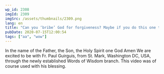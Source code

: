 ```yaml
---
wp_id: 2308
imgId: 2309
imgSrc: /assets/thumbnails/2309.png
lang: en
title: "Can you ‘bribe’ God for forgiveness? Maybe if you do this one thing… (must listen)"
pubDate: 2020-07-15T12:00:54
tags: ["aa", "wow"]
---
```

<!-- page: 6 -->

<p>In the name of the Father, the Son, the Holy Spirit one God Amen We are excited to be with Fr. Paul Guirguis, from St. Mark, Washington DC, USA, through the newly established Words of Wisdom branch. This video was of course used with his blessing.</p>
